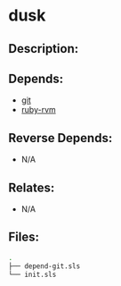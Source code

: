 # dusk

## Description:



## Depends:

  -  [git](/salt/git)
  -  [ruby-rvm](/salt/ruby-rvm)

## Reverse Depends:

  -  N/A

## Relates:

  -  N/A

## Files:

```bash
.
├── depend-git.sls
└── init.sls
```
